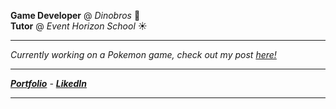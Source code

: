 

**Game Developer** @ _Dinobros_ 🦖 <br>
**Tutor** @ _Event Horizon School_ ☀️

---

_Currently working on a Pokemon game, check out my post [here!](https://www.linkedin.com/feed/update/urn:li:activity:7197010591654313989/?updateEntityUrn=urn:li:fs_feedUpdate:(V2,urn:li:activity:7197010591654313989))_

---

_[**Portfolio**](https://www.epohless.me/) - [**LikedIn**](https://www.linkedin.com/in/kevinsalimbeni/)_

---




<!--
**epoHless/epoHless** is a ✨ _special_ ✨ repository because its `README.md` (this file) appears on your GitHub profile.

Here are some ideas to get you started:

- 🔭 I’m currently working on ...
- 🌱 I’m currently learning ...
- 👯 I’m looking to collaborate on ...
- 🤔 I’m looking for help with ...
- 💬 Ask me about ...
- 📫 How to reach me: ...
- 😄 Pronouns: ...
- ⚡ Fun fact: ...
-->

